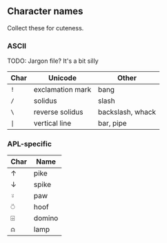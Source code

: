 ## Character names

Collect these for cuteness.

### ASCII

TODO: Jargon file? It's a bit silly

| Char | Unicode | Other |
|------|---------|-------|
| `!` | exclamation mark | bang |
| `/` | solidus | slash |
| <code>&#92;</code> | reverse solidus | backslash, whack |
| <code>&#124;</code> | vertical line | bar, pipe |

### APL-specific

| Char | Name |
|------|------|
| ↑ | pike |
| ↓ | spike |
| ⍤ | paw |
| ⍥ | hoof |
| ⌹ | domino |
| ⍝ | lamp |
